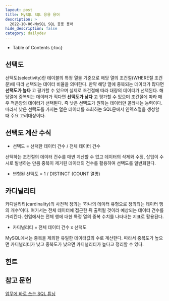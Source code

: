 ```yaml
---
layout: post
title: MySQL SQL 응용 용어
description: >
  2022-10-06-MySQL SQL 응용 용어
hide_description: false
category: dailydev
---
```


- Table of Contents
{:toc}

## 선택도
선택도(selectivity)란 테이블의 특정 열을 기준으로 해당 열의 조건절(WHERE절 조건문)에 따라 선택되는 데이터 비율을 의미한다. 만약 해당 열에 중복되는 데이터가 많다면 __선택도가 높다__ 고 평가할 수 있으며 실제로 조건절에 따라 대량의 데이터가 선택된다. 해당열에 중복되는 데이터가 적다면 __선택도가 낮다__ 고 평가할 수 있으며 조건절에 따라 매우 적은양의 데이터가 선택된다. 즉 낮은 선택도가 원하는 데이터만 골라내는 능력이다. 따라서 낮은 선택도를 가지는 열은 데이터를 조회하는 SQL문에서 인덱스열을 생성할 때 주요 고려대상이다.

## 선택도 계산 수식
- 선택도 = 선택한 데이터 건수 / 전체 데이터 건수

선택하는 조건절의 데이터 건수를 매번 계산할 수 없고 데이터의 삭제와 수정, 삽입이 수시로 발생하는 만큼 중복이 제거된 데이터의 건수를 활용하여 선택도를 일반화한다.

- 변형된 선택도 = 1 / DISTINCT (COUNT 열명)

## 카디널리티
카디널리티(cardinality)의 사전적 정의는 '하나의 데이터 유형으로 정의되는 데이터 행의 개수'이다. 여기서는 전체 데이터에 접근한 뒤 출력될 것이라 예상되는 데이터 건수를 가리킨다. 현업에서는 전체 행에 대한 특정 열의 중복 수치를 나타내는 지표로 활용된다.

- 카디널리티 = 전체 데이터 건수 x 선택도

MySQL에서는 중복을 제외한 유일한 데이터값의 수로 계산한다.
따라서 중복도가 높으면 카디널리티가 낮고 중복도가 낮으면 카디널리티가 높다고 정리할 수 있다.

## 힌트



## 참고 문헌

[업무에 바로 쓰는 SQL 튜닝](http://www.yes24.com/Product/Goods/102382080)